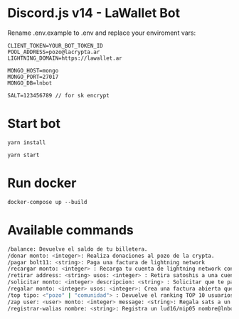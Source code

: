 # Discord.js v14 - LaWallet Bot

Rename .env.example to .env and replace your enviroment vars:

```env
CLIENT_TOKEN=YOUR_BOT_TOKEN_ID
POOL_ADDRESS=pozo@lacrypta.ar
LIGHTNING_DOMAIN=https://lawallet.ar

MONGO_HOST=mongo
MONGO_PORT=27017
MONGO_DB=lnbot

SALT=123456789 // for sk encrypt
```

# Start bot

```
yarn install
```

```
yarn start
```

# Run docker

```
docker-compose up --build
```

# Available commands

```bash
/balance: Devuelve el saldo de tu billetera.
/donar monto: <integer>: Realiza donaciones al pozo de la crypta.
/pagar bolt11: <string>: Paga una factura de lightning network
/recargar monto: <integer> : Recarga tu cuenta de lightning network con una factura
/retirar address: <string> usos: <integer> : Retira satoshis a una cuenta externa a discord
/solicitar monto: <integer> descripcion: <string> : Solicitar que te paguen una factura
/regalar monto: <integer> usos: <integer>: Crea una factura abierta que cualquier usuario puede reclamar
/top tipo: <"pozo" | "comunidad"> : Devuelve el ranking TOP 10 usuarios que enviaron sats
/zap user: <user> monto: <integer> message: <string>: Regala sats a un usuario en discord
/registrar-walias nombre: <string>: Registra un lud16/nip05 nombre@lnbot.io (o el lightning domain correspondiente)
```
